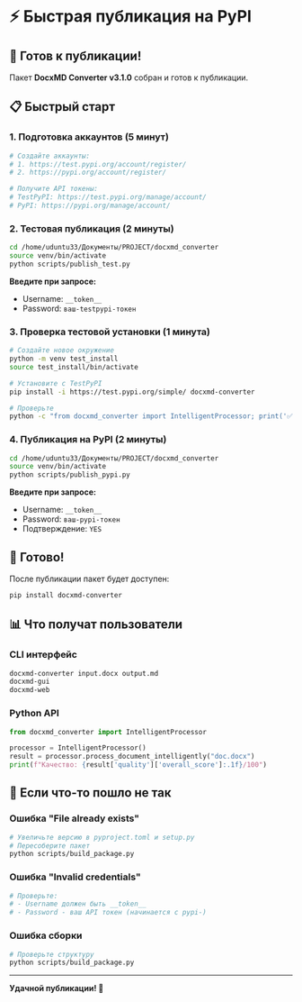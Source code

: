 # ⚡ Быстрая публикация на PyPI

## 🚀 Готов к публикации!

Пакет **DocxMD Converter v3.1.0** собран и готов к публикации.

## 📋 Быстрый старт

### 1. Подготовка аккаунтов (5 минут)

```bash
# Создайте аккаунты:
# 1. https://test.pypi.org/account/register/
# 2. https://pypi.org/account/register/

# Получите API токены:
# TestPyPI: https://test.pypi.org/manage/account/
# PyPI: https://pypi.org/manage/account/
```

### 2. Тестовая публикация (2 минуты)

```bash
cd /home/uduntu33/Документы/PROJECT/docxmd_converter
source venv/bin/activate
python scripts/publish_test.py
```

**Введите при запросе:**
- Username: `__token__`
- Password: `ваш-testpypi-токен`

### 3. Проверка тестовой установки (1 минута)

```bash
# Создайте новое окружение
python -m venv test_install
source test_install/bin/activate

# Установите с TestPyPI
pip install -i https://test.pypi.org/simple/ docxmd-converter

# Проверьте
python -c "from docxmd_converter import IntelligentProcessor; print('✅ Работает!')"
```

### 4. Публикация на PyPI (2 минуты)

```bash
cd /home/uduntu33/Документы/PROJECT/docxmd_converter
source venv/bin/activate
python scripts/publish_pypi.py
```

**Введите при запросе:**
- Username: `__token__`
- Password: `ваш-pypi-токен`
- Подтверждение: `YES`

## 🎉 Готово!

После публикации пакет будет доступен:

```bash
pip install docxmd-converter
```

## 📊 Что получат пользователи

### CLI интерфейс
```bash
docxmd-converter input.docx output.md
docxmd-gui
docxmd-web
```

### Python API
```python
from docxmd_converter import IntelligentProcessor

processor = IntelligentProcessor()
result = processor.process_document_intelligently("doc.docx")
print(f"Качество: {result['quality']['overall_score']:.1f}/100")
```

## 🔧 Если что-то пошло не так

### Ошибка "File already exists"
```bash
# Увеличьте версию в pyproject.toml и setup.py
# Пересоберите пакет
python scripts/build_package.py
```

### Ошибка "Invalid credentials"
```bash
# Проверьте:
# - Username должен быть __token__
# - Password - ваш API токен (начинается с pypi-)
```

### Ошибка сборки
```bash
# Проверьте структуру
python scripts/build_package.py
```

---

**Удачной публикации! 🚀**
